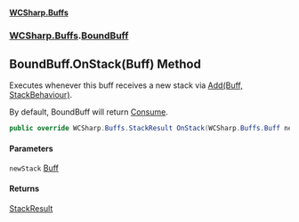 #### [WCSharp\.Buffs](README.md 'README')
### [WCSharp\.Buffs](WCSharp.Buffs.md 'WCSharp\.Buffs').[BoundBuff](WCSharp.Buffs.BoundBuff.md 'WCSharp\.Buffs\.BoundBuff')

## BoundBuff\.OnStack\(Buff\) Method

Executes whenever this buff receives a new stack via [Add\(Buff, StackBehaviour\)](WCSharp.Buffs.BuffSystem.Add(WCSharp.Buffs.Buff,WCSharp.Buffs.StackBehaviour).md 'WCSharp\.Buffs\.BuffSystem\.Add\(WCSharp\.Buffs\.Buff, WCSharp\.Buffs\.StackBehaviour\)')\.

By default, BoundBuff will return [Consume](WCSharp.Buffs.StackResult.md#WCSharp.Buffs.StackResult.Consume 'WCSharp\.Buffs\.StackResult\.Consume').

```csharp
public override WCSharp.Buffs.StackResult OnStack(WCSharp.Buffs.Buff newStack);
```
#### Parameters

<a name='WCSharp.Buffs.BoundBuff.OnStack(WCSharp.Buffs.Buff).newStack'></a>

`newStack` [Buff](WCSharp.Buffs.Buff.md 'WCSharp\.Buffs\.Buff')

#### Returns
[StackResult](WCSharp.Buffs.StackResult.md 'WCSharp\.Buffs\.StackResult')